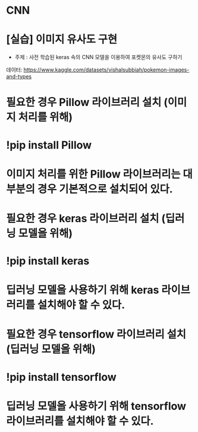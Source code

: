 # CNN
# [실습] 이미지 유사도 구현

- 주제 : 사전 학습된 keras 속의 CNN 모델을 이용하여 포켓몬의 유사도 구하기

데이터:
https://www.kaggle.com/datasets/vishalsubbiah/pokemon-images-and-types



# 필요한 경우 Pillow 라이브러리 설치 (이미지 처리를 위해)
# !pip install Pillow
# 이미지 처리를 위한 Pillow 라이브러리는 대부분의 경우 기본적으로 설치되어 있다.

# 필요한 경우 keras 라이브러리 설치 (딥러닝 모델을 위해)
# !pip install keras
# 딥러닝 모델을 사용하기 위해 keras 라이브러리를 설치해야 할 수 있다.

# 필요한 경우 tensorflow 라이브러리 설치 (딥러닝 모델을 위해)
# !pip install tensorflow
# 딥러닝 모델을 사용하기 위해 tensorflow 라이브러리를 설치해야 할 수 있다.
